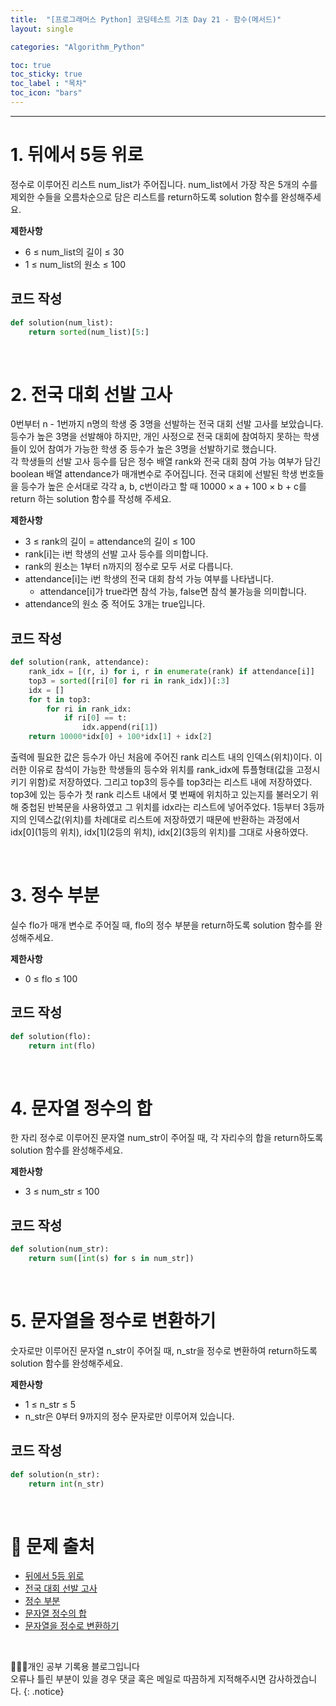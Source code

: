 ```yaml
---
title:  "[프로그래머스 Python] 코딩테스트 기초 Day 21 - 함수(메서드)"
layout: single

categories: "Algorithm_Python"

toc: true
toc_sticky: true
toc_label : "목차"
toc_icon: "bars"
---
```


***

# 1. 뒤에서 5등 위로
정수로 이루어진 리스트 num_list가 주어집니다. num_list에서 가장 작은 5개의 수를 제외한 수들을 오름차순으로 담은 리스트를 return하도록 solution 함수를 완성해주세요.

**제한사항**
- 6 ≤ num_list의 길이 ≤ 30
- 1 ≤ num_list의 원소 ≤ 100

## 코드 작성
```python
def solution(num_list):
    return sorted(num_list)[5:]
```

<br>

# 2. 전국 대회 선발 고사
0번부터 n - 1번까지 n명의 학생 중 3명을 선발하는 전국 대회 선발 고사를 보았습니다. 등수가 높은 3명을 선발해야 하지만, 개인 사정으로 전국 대회에 참여하지 못하는 학생들이 있어 참여가 가능한 학생 중 등수가 높은 3명을 선발하기로 했습니다.<br>
각 학생들의 선발 고사 등수를 담은 정수 배열 rank와 전국 대회 참여 가능 여부가 담긴 boolean 배열 attendance가 매개변수로 주어집니다. 전국 대회에 선발된 학생 번호들을 등수가 높은 순서대로 각각 a, b, c번이라고 할 때 10000 × a + 100 × b + c를 return 하는 solution 함수를 작성해 주세요.

**제한사항**
- 3 ≤ rank의 길이 = attendance의 길이 ≤ 100
- rank[i]는 i번 학생의 선발 고사 등수를 의미합니다.
- rank의 원소는 1부터 n까지의 정수로 모두 서로 다릅니다.
- attendance[i]는 i번 학생의 전국 대회 참석 가능 여부를 나타냅니다.
  - attendance[i]가 true라면 참석 가능, false면 참석 불가능을 의미합니다.
- attendance의 원소 중 적어도 3개는 true입니다.

## 코드 작성
```python
def solution(rank, attendance):
    rank_idx = [(r, i) for i, r in enumerate(rank) if attendance[i]]
    top3 = sorted([ri[0] for ri in rank_idx])[:3]
    idx = []
    for t in top3:
        for ri in rank_idx:
            if ri[0] == t:
                idx.append(ri[1])
    return 10000*idx[0] + 100*idx[1] + idx[2]
```

출력에 필요한 값은 등수가 아닌 처음에 주어진 rank 리스트 내의 인덱스(위치)이다. 이러한 이유로 참석이 가능한 학생들의 등수와 위치를 rank_idx에 튜플형태(값을 고정시키기 위함)로 저장하였다. 그리고 top3의 등수를 top3라는 리스트 내에 저장하였다. top3에 있는 등수가 첫 rank 리스트 내에서 몇 번째에 위치하고 있는지를 불러오기 위해 중첩된 반복문을 사용하였고 그 위치를 idx라는 리스트에 넣어주었다. 1등부터 3등까지의 인덱스값(위치)를 차례대로 리스트에 저장하였기 때문에 반환하는 과정에서 idx[0](1등의 위치), idx[1](2등의 위치), idx[2](3등의 위치)를 그대로 사용하였다.

<br>

# 3. 정수 부분
실수 flo가 매개 변수로 주어질 때, flo의 정수 부분을 return하도록 solution 함수를 완성해주세요.

**제한사항**
- 0 ≤ flo ≤ 100

## 코드 작성
```python
def solution(flo):
    return int(flo)
```

<br>

# 4. 문자열 정수의 합
한 자리 정수로 이루어진 문자열 num_str이 주어질 때, 각 자리수의 합을 return하도록 solution 함수를 완성해주세요.

**제한사항**
- 3 ≤ num_str ≤ 100

## 코드 작성
```python
def solution(num_str):
    return sum([int(s) for s in num_str])
```

<br>

# 5. 문자열을 정수로 변환하기
숫자로만 이루어진 문자열 n_str이 주어질 때, n_str을 정수로 변환하여 return하도록 solution 함수를 완성해주세요.

**제한사항**
- 1 ≤ n_str ≤ 5
- n_str은 0부터 9까지의 정수 문자로만 이루어져 있습니다.

## 코드 작성
```python
def solution(n_str):
    return int(n_str)
```

<br>

# 📍 문제 출처
- [뒤에서 5등 위로](https://school.programmers.co.kr/learn/courses/30/lessons/181852)
- [전국 대회 선발 고사](https://school.programmers.co.kr/learn/courses/30/lessons/181851)
- [정수 부분](https://school.programmers.co.kr/learn/courses/30/lessons/181850)
- [문자열 정수의 합](https://school.programmers.co.kr/learn/courses/30/lessons/181849)
- [문자열을 정수로 변환하기](https://school.programmers.co.kr/learn/courses/30/lessons/181848)

<br>

👩🏻‍💻개인 공부 기록용 블로그입니다
<br>오류나 틀린 부분이 있을 경우 댓글 혹은 메일로 따끔하게 지적해주시면 감사하겠습니다.
{: .notice}